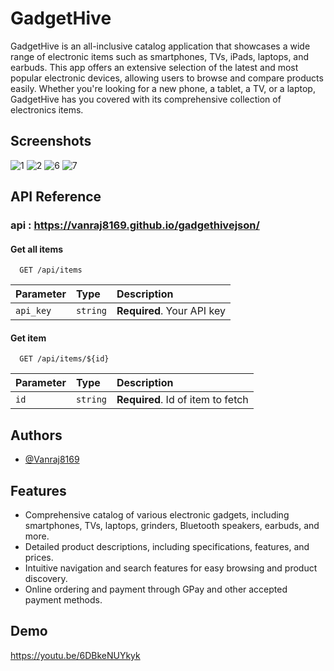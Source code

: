
# GadgetHive

GadgetHive is an all-inclusive catalog application that showcases a wide range of electronic items such as smartphones, TVs, iPads, laptops, and earbuds. This app offers an extensive selection of the latest and most popular electronic devices, allowing users to browse and compare products easily. Whether you're looking for a new phone, a tablet, a TV, or a laptop, GadgetHive has you covered with its comprehensive collection of electronics items.


## Screenshots
![1](https://user-images.githubusercontent.com/87256781/232821847-b468364e-de90-4548-aca6-60f68bf11150.jpg)
![2](https://user-images.githubusercontent.com/87256781/232821886-c758de66-baa6-4c8b-9f9a-661374143278.jpg)
![6](https://user-images.githubusercontent.com/87256781/232821978-d92b39d0-df6d-4bfb-b859-860adca74111.jpg)
![7](https://user-images.githubusercontent.com/87256781/232822007-27c84942-ac76-4e68-86dd-c497181532c9.jpg)

## API Reference
### api : https://vanraj8169.github.io/gadgethivejson/
#### Get all items

```http
  GET /api/items
```

| Parameter | Type     | Description                |
| :-------- | :------- | :------------------------- |
| `api_key` | `string` | **Required**. Your API key |

#### Get item

```http
  GET /api/items/${id}
```

| Parameter | Type     | Description                       |
| :-------- | :------- | :-------------------------------- |
| `id`      | `string` | **Required**. Id of item to fetch |




## Authors

- [@Vanraj8169](https://github.com/Vanraj8169)


## Features

- Comprehensive catalog of various electronic gadgets, including smartphones, TVs, laptops, grinders, Bluetooth speakers, earbuds, and more.
- Detailed product descriptions, including specifications, features, and prices.
- Intuitive navigation and search features for easy browsing and product discovery.
- Online ordering and payment through GPay and other accepted payment methods.



## Demo

https://youtu.be/6DBkeNUYkyk


